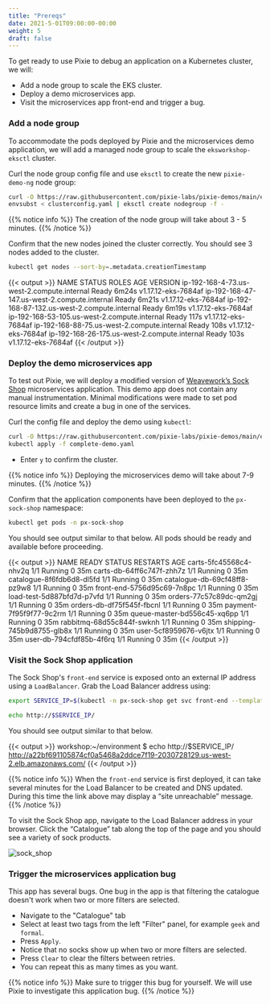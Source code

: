 ```yaml
---
title: "Prereqs"
date: 2021-5-01T09:00:00-00:00
weight: 5
draft: false
---
```


To get ready to use Pixie to debug an application on a Kubernetes cluster, we will:

- Add a node group to scale the EKS cluster.
- Deploy a demo microservices app.
- Visit the microservices app front-end and trigger a bug.

### Add a node group

To accommodate the pods deployed by Pixie and the microservices demo application, we will add a managed node group to scale the `eksworkshop-eksctl` cluster.

Curl the node group config file and use `eksctl` to create the new `pixie-demo-ng` node group:

```bash
curl -O https://raw.githubusercontent.com/pixie-labs/pixie-demos/main/eks-workshop/clusterconfig.yaml
envsubst < clusterconfig.yaml | eksctl create nodegroup -f -
```

{{% notice info %}}
The creation of the node group will take about 3 - 5 minutes.
{{% /notice %}}

Confirm that the new nodes joined the cluster correctly. You should see 3 nodes added to the cluster.

```bash
kubectl get nodes --sort-by=.metadata.creationTimestamp
```

{{< output >}}
NAME                                           STATUS   ROLES    AGE     VERSION
ip-192-168-4-73.us-west-2.compute.internal     Ready    <none>   6m24s   v1.17.12-eks-7684af
ip-192-168-47-147.us-west-2.compute.internal   Ready    <none>   6m21s   v1.17.12-eks-7684af
ip-192-168-87-132.us-west-2.compute.internal   Ready    <none>   6m19s   v1.17.12-eks-7684af
ip-192-168-53-105.us-west-2.compute.internal   Ready    <none>   117s    v1.17.12-eks-7684af
ip-192-168-88-75.us-west-2.compute.internal    Ready    <none>   108s    v1.17.12-eks-7684af
ip-192-168-26-175.us-west-2.compute.internal   Ready    <none>   103s    v1.17.12-eks-7684af
{{< /output >}}

### Deploy the demo microservices app

To test out Pixie, we will deploy a modified version of [Weavework’s Sock Shop](https://microservices-demo.github.io/) microservices application. This demo app does not contain any manual instrumentation. Minimal modifications were made to set pod resource limits and create a bug in one of the services.

Curl the config file and deploy the demo using `kubectl`:

```bash
curl -O https://raw.githubusercontent.com/pixie-labs/pixie-demos/main/eks-workshop/complete-demo.yaml
kubectl apply -f complete-demo.yaml
```

- Enter `y` to confirm the cluster.

{{% notice info %}}
Deploying the microservices demo will take about 7-9 minutes.
{{% /notice %}}

Confirm that the application components have been deployed to the `px-sock-shop` namespace:

```bash
kubectl get pods -n px-sock-shop
```

You should see output similar to that below. All pods should be ready and available before proceeding.

{{< output >}}
NAME                           READY   STATUS    RESTARTS   AGE
carts-5fc45568c4-nhv2q         1/1     Running   0          35m
carts-db-64ff6c747f-zhh7z      1/1     Running   0          35m
catalogue-8f6fdb6d8-dl5fd      1/1     Running   0          35m
catalogue-db-69cf48ff8-pz9w8   1/1     Running   0          35m
front-end-5756d95c69-7n8pc     1/1     Running   0          35m
load-test-5d887bfd7d-p7vfd     1/1     Running   0          35m
orders-77c57c89dc-qm2gj        1/1     Running   0          35m
orders-db-df75f545f-fbcnl      1/1     Running   0          35m
payment-7f95f9f77-9c2rm        1/1     Running   0          35m
queue-master-bd556c45-xq6pp    1/1     Running   0          35m
rabbitmq-68d55c844f-swknh      1/1     Running   0          35m
shipping-745b9d8755-glb8x      1/1     Running   0          35m
user-5cf8959676-v6jtx          1/1     Running   0          35m
user-db-794cfdf85b-4f6rq       1/1     Running   0          35m
{{< /output >}}

### Visit the Sock Shop application

The Sock Shop's `front-end` service is exposed onto an external IP address using a `LoadBalancer`.  Grab the Load Balancer address using:

```bash
export SERVICE_IP=$(kubectl -n px-sock-shop get svc front-end --template "{{ range (index .status.loadBalancer.ingress 0) }}{{ . }}{{ end }}")

echo http://$SERVICE_IP/
```

You should see output similar to that below.

{{< output >}}
workshop:~/environment $ echo http://$SERVICE_IP/
http://a22bf691105874cf0a5468a2ddce7f19-2030728129.us-west-2.elb.amazonaws.com/
{{< /output >}}

{{% notice info %}}
When the `front-end` service is first deployed, it can take several minutes for the Load Balancer to be created and DNS updated. During this time the link above may display a “site unreachable” message.
{{% /notice %}}

To visit the Sock Shop app, navigate to the Load Balancer address in your browser. Click the “Catalogue” tab along the top of the page and you should see a variety of sock products.

![sock_shop](/images/pixie/sock_shop.png)

### Trigger the microservices application bug

This app has several bugs. One bug in the app is that filtering the catalogue doesn't work when two or more filters are selected.

- Navigate to the "Catalogue" tab
- Select at least two tags from the left "Filter" panel, for example `geek` and `formal`.
- Press `Apply`.
- Notice that no socks show up when two or more filters are selected.
- Press `Clear` to clear the filters between retries.
- You can repeat this as many times as you want.

{{% notice info %}}
Make sure to trigger this bug for yourself. We will use Pixie to investigate this application bug.
{{% /notice %}}
